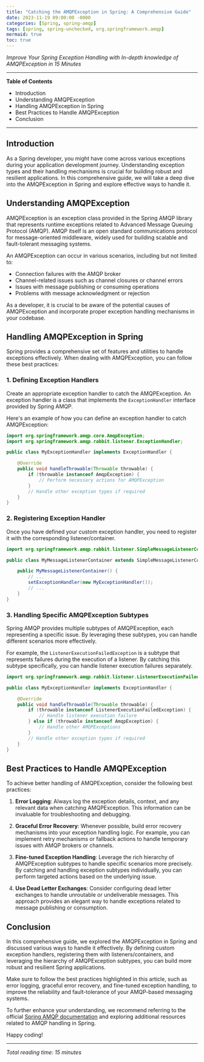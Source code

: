 ```yaml
---
title: "Catching the AMQPException in Spring: A Comprehensive Guide"
date: 2023-11-19 09:00:00 -0000
categories: [Spring, spring-amqp]
tags: [spring, spring-unchecked, org.springframework.amqp]
mermaid: true
toc: true
---
```



*Improve Your Spring Exception Handling with In-depth knowledge of AMQPException in 15 Minutes*

---

**Table of Contents**
- Introduction
- Understanding AMQPException
- Handling AMQPException in Spring
- Best Practices to Handle AMQPException
- Conclusion

---

## Introduction

As a Spring developer, you might have come across various exceptions during your application development journey. Understanding exception types and their handling mechanisms is crucial for building robust and resilient applications. In this comprehensive guide, we will take a deep dive into the AMQPException in Spring and explore effective ways to handle it.

## Understanding AMQPException

AMQPException is an exception class provided in the Spring AMQP library that represents runtime exceptions related to Advanced Message Queuing Protocol (AMQP). AMQP itself is an open standard communications protocol for message-oriented middleware, widely used for building scalable and fault-tolerant messaging systems.

An AMQPException can occur in various scenarios, including but not limited to:

- Connection failures with the AMQP broker
- Channel-related issues such as channel closures or channel errors
- Issues with message publishing or consuming operations
- Problems with message acknowledgment or rejection

As a developer, it is crucial to be aware of the potential causes of AMQPException and incorporate proper exception handling mechanisms in your codebase.

## Handling AMQPException in Spring

Spring provides a comprehensive set of features and utilities to handle exceptions effectively. When dealing with AMQPException, you can follow these best practices:

### 1. Defining Exception Handlers

Create an appropriate exception handler to catch the AMQPException. An exception handler is a class that implements the `ExceptionHandler` interface provided by Spring AMQP. 

Here's an example of how you can define an exception handler to catch AMQPException:

```java
import org.springframework.amqp.core.AmqpException;
import org.springframework.amqp.rabbit.listener.ExceptionHandler;

public class MyExceptionHandler implements ExceptionHandler {

    @Override
    public void handleThrowable(Throwable throwable) {
        if (throwable instanceof AmqpException) {
            // Perform necessary actions for AMQPException
        }
        // Handle other exception types if required
    }
}
```

### 2. Registering Exception Handler

Once you have defined your custom exception handler, you need to register it with the corresponding listener/container.

```java
import org.springframework.amqp.rabbit.listener.SimpleMessageListenerContainer;

public class MyMessageListenerContainer extends SimpleMessageListenerContainer {

    public MyMessageListenerContainer() {
        // ...
        setExceptionHandler(new MyExceptionHandler());
        // ...
    }
}
```

### 3. Handling Specific AMQPException Subtypes

Spring AMQP provides multiple subtypes of AMQPException, each representing a specific issue. By leveraging these subtypes, you can handle different scenarios more effectively.

For example, the `ListenerExecutionFailedException` is a subtype that represents failures during the execution of a listener. By catching this subtype specifically, you can handle listener execution failures separately.

```java
import org.springframework.amqp.rabbit.listener.ListenerExecutionFailedException;

public class MyExceptionHandler implements ExceptionHandler {

    @Override
    public void handleThrowable(Throwable throwable) {
        if (throwable instanceof ListenerExecutionFailedException) {
            // Handle listener execution failure
        } else if (throwable instanceof AmqpException) {
            // Handle other AMQPExceptions
        }
        // Handle other exception types if required
    }
}
```

## Best Practices to Handle AMQPException

To achieve better handling of AMQPException, consider the following best practices:

1. **Error Logging**: Always log the exception details, context, and any relevant data when catching AMQPException. This information can be invaluable for troubleshooting and debugging.

2. **Graceful Error Recovery**: Whenever possible, build error recovery mechanisms into your exception handling logic. For example, you can implement retry mechanisms or fallback actions to handle temporary issues with AMQP brokers or channels.

3. **Fine-tuned Exception Handling**: Leverage the rich hierarchy of AMQPException subtypes to handle specific scenarios more precisely. By catching and handling exception subtypes individually, you can perform targeted actions based on the underlying issue.

4. **Use Dead Letter Exchanges**: Consider configuring dead letter exchanges to handle unroutable or undeliverable messages. This approach provides an elegant way to handle exceptions related to message publishing or consumption.

## Conclusion

In this comprehensive guide, we explored the AMQPException in Spring and discussed various ways to handle it effectively. By defining custom exception handlers, registering them with listeners/containers, and leveraging the hierarchy of AMQPException subtypes, you can build more robust and resilient Spring applications.

Make sure to follow the best practices highlighted in this article, such as error logging, graceful error recovery, and fine-tuned exception handling, to improve the reliability and fault-tolerance of your AMQP-based messaging systems.

To further enhance your understanding, we recommend referring to the official [Spring AMQP documentation](https://docs.spring.io/spring-amqp/docs/current/reference/html/) and exploring additional resources related to AMQP handling in Spring.

Happy coding!

--- 

*Total reading time: 15 minutes*